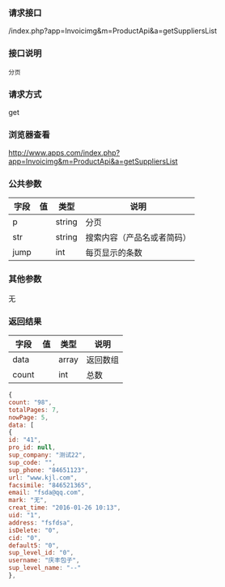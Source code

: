 ### **请求接口**
/index.php?app=Invoicimg&m=ProductApi&a=getSuppliersList

### **接口说明**
`分页`

### **请求方式**
get
### **浏览器查看**
http://www.apps.com/index.php?app=Invoicimg&m=ProductApi&a=getSuppliersList

### **公共参数** 
|字段       |值             |类型    |说明           |
| --------- |--------      |--------|--------       |
|p          |              |string |分页         |
|str       |              |string  |搜索内容（产品名或者简码）|
|jump       |              |int    | 每页显示的条数  |
### **其他参数**
无

### **返回结果**
|字段       |值             |类型    |说明           |
| --------- |--------      |--------|--------       |
|data      |         | array |返回数组 |
|count      |         | int | 总数 |

``` javascript
{
count: "98",
totalPages: 7,
nowPage: 5,
data: [
{
id: "41",
pro_id: null,
sup_company: "测试22",
sup_code: "",
sup_phone: "84651123",
url: "www.kjl.com",
facsimile: "846521365",
email: "fsda@qq.com",
mark: "无",
creat_time: "2016-01-26 10:13",
uid: "1",
address: "fsfdsa",
isDelete: "0",
cid: "0",
default5: "0",
sup_level_id: "0",
username: "庆丰包子",
sup_level_name: "--"
},